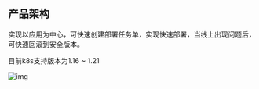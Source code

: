 ## 产品架构

实现以应用为中心，可快速创建部署任务单，实现快速部署，当线上出现问题后，可快速回滚到安全版本。

目前k8s支持版本为1.16 ~ 1.21

 

![img](https://jdhelp.s3.cn-north-1.jdcloud-oss.com/deploy.assets/clip_image002.jpg)

